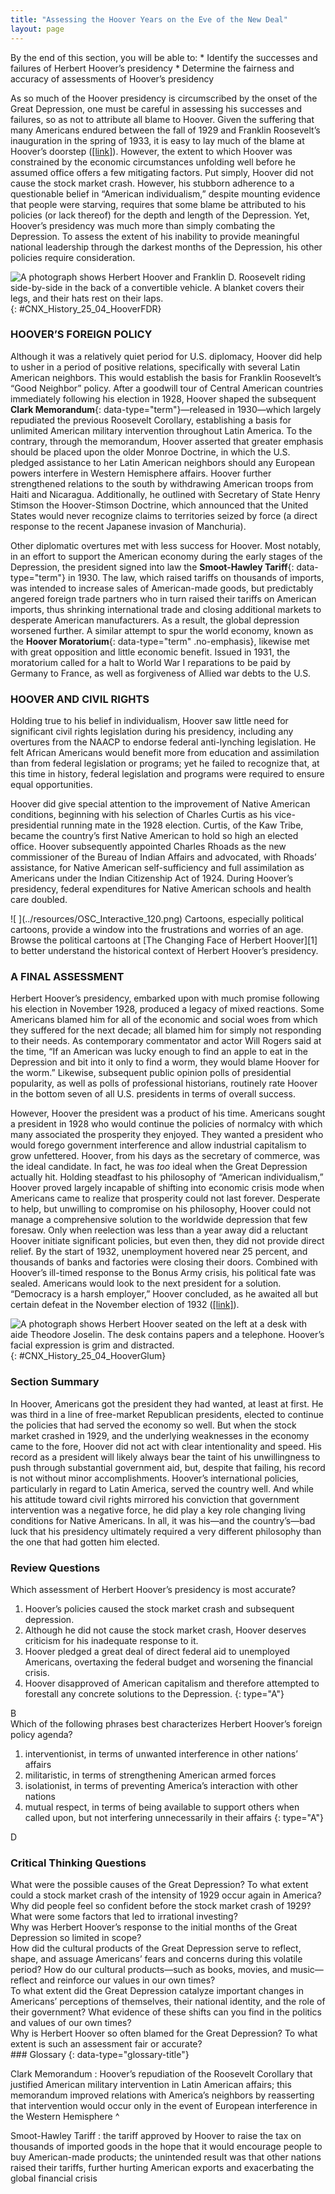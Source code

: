 ```yaml
---
title: "Assessing the Hoover Years on the Eve of the New Deal"
layout: page
---
```



<div data-type="abstract" markdown="1">
By the end of this section, you will be able to:
* Identify the successes and failures of Herbert Hoover’s presidency
* Determine the fairness and accuracy of assessments of Hoover’s presidency

</div>

As so much of the Hoover presidency is circumscribed by the onset of the Great Depression, one must be careful in assessing his successes and failures, so as not to attribute all blame to Hoover. Given the suffering that many Americans endured between the fall of 1929 and Franklin Roosevelt’s inauguration in the spring of 1933, it is easy to lay much of the blame at Hoover’s doorstep ([\[link\]](#CNX_History_25_04_HooverFDR)). However, the extent to which Hoover was constrained by the economic circumstances unfolding well before he assumed office offers a few mitigating factors. Put simply, Hoover did not cause the stock market crash. However, his stubborn adherence to a questionable belief in “American individualism,” despite mounting evidence that people were starving, requires that some blame be attributed to his policies (or lack thereof) for the depth and length of the Depression. Yet, Hoover’s presidency was much more than simply combating the Depression. To assess the extent of his inability to provide meaningful national leadership through the darkest months of the Depression, his other policies require consideration.

 ![A photograph shows Herbert Hoover and Franklin D. Roosevelt riding side-by-side in the back of a convertible vehicle. A blanket covers their legs, and their hats rest on their laps.](../resources/CNX_History_25_04_HooverFDR.jpg "Herbert Hoover (left) had the misfortune to be a president elected in prosperity and subsequently tasked with leading the country through the Great Depression. His unwillingness to face the harsh realities of widespread unemployment, farm foreclosures, business failures, and bank closings made him a deeply unpopular president, and he lost the 1932 election in a landslide to Franklin D. Roosevelt (right). (credit: Architect of the Capitol)"){: #CNX_History_25_04_HooverFDR}

### HOOVER’S FOREIGN POLICY

Although it was a relatively quiet period for U.S. diplomacy, Hoover did help to usher in a period of positive relations, specifically with several Latin American neighbors. This would establish the basis for Franklin Roosevelt’s “Good Neighbor” policy. After a goodwill tour of Central American countries immediately following his election in 1928, Hoover shaped the subsequent **Clark Memorandum**{: data-type="term"}—released in 1930—which largely repudiated the previous Roosevelt Corollary, establishing a basis for unlimited American military intervention throughout Latin America. To the contrary, through the memorandum, Hoover asserted that greater emphasis should be placed upon the older Monroe Doctrine, in which the U.S. pledged assistance to her Latin American neighbors should any European powers interfere in Western Hemisphere affairs. Hoover further strengthened relations to the south by withdrawing American troops from Haiti and Nicaragua. Additionally, he outlined with Secretary of State Henry Stimson the Hoover-Stimson Doctrine, which announced that the United States would never recognize claims to territories seized by force (a direct response to the recent Japanese invasion of Manchuria).

Other diplomatic overtures met with less success for Hoover. Most notably, in an effort to support the American economy during the early stages of the Depression, the president signed into law the **Smoot-Hawley Tariff**{: data-type="term"} in 1930. The law, which raised tariffs on thousands of imports, was intended to increase sales of American-made goods, but predictably angered foreign trade partners who in turn raised their tariffs on American imports, thus shrinking international trade and closing additional markets to desperate American manufacturers. As a result, the global depression worsened further. A similar attempt to spur the world economy, known as the **Hoover Moratorium**{: data-type="term" .no-emphasis}, likewise met with great opposition and little economic benefit. Issued in 1931, the moratorium called for a halt to World War I reparations to be paid by Germany to France, as well as forgiveness of Allied war debts to the U.S.

### HOOVER AND CIVIL RIGHTS

Holding true to his belief in individualism, Hoover saw little need for significant civil rights legislation during his presidency, including any overtures from the NAACP to endorse federal anti-lynching legislation. He felt African Americans would benefit more from education and assimilation than from federal legislation or programs; yet he failed to recognize that, at this time in history, federal legislation and programs were required to ensure equal opportunities.

Hoover did give special attention to the improvement of Native American conditions, beginning with his selection of Charles Curtis as his vice-presidential running mate in the 1928 election. Curtis, of the Kaw Tribe, became the country’s first Native American to hold so high an elected office. Hoover subsequently appointed Charles Rhoads as the new commissioner of the Bureau of Indian Affairs and advocated, with Rhoads’ assistance, for Native American self-sufficiency and full assimilation as Americans under the Indian Citizenship Act of 1924. During Hoover’s presidency, federal expenditures for Native American schools and health care doubled.

<div data-type="note" data-has-label="true" class="history click-and-explore" data-label="Click and Explore" markdown="1">
<span data-type="media" data-alt=" "> ![ ](../resources/OSC_Interactive_120.png) </span>
Cartoons, especially political cartoons, provide a window into the frustrations and worries of an age. Browse the political cartoons at [The Changing Face of Herbert Hoover][1] to better understand the historical context of Herbert Hoover’s presidency.

</div>

### A FINAL ASSESSMENT

Herbert Hoover’s presidency, embarked upon with much promise following his election in November 1928, produced a legacy of mixed reactions. Some Americans blamed him for all of the economic and social woes from which they suffered for the next decade; all blamed him for simply not responding to their needs. As contemporary commentator and actor Will Rogers said at the time, “If an American was lucky enough to find an apple to eat in the Depression and bit into it only to find a worm, they would blame Hoover for the worm.” Likewise, subsequent public opinion polls of presidential popularity, as well as polls of professional historians, routinely rate Hoover in the bottom seven of all U.S. presidents in terms of overall success.

However, Hoover the president was a product of his time. Americans sought a president in 1928 who would continue the policies of normalcy with which many associated the prosperity they enjoyed. They wanted a president who would forego government interference and allow industrial capitalism to grow unfettered. Hoover, from his days as the secretary of commerce, was the ideal candidate. In fact, he was *too* ideal when the Great Depression actually hit. Holding steadfast to his philosophy of “American individualism,” Hoover proved largely incapable of shifting into economic crisis mode when Americans came to realize that prosperity could not last forever. Desperate to help, but unwilling to compromise on his philosophy, Hoover could not manage a comprehensive solution to the worldwide depression that few foresaw. Only when reelection was less than a year away did a reluctant Hoover initiate significant policies, but even then, they did not provide direct relief. By the start of 1932, unemployment hovered near 25 percent, and thousands of banks and factories were closing their doors. Combined with Hoover’s ill-timed response to the Bonus Army crisis, his political fate was sealed. Americans would look to the next president for a solution. “Democracy is a harsh employer,” Hoover concluded, as he awaited all but certain defeat in the November election of 1932 ([\[link\]](#CNX_History_25_04_HooverGlum)).

 ![A photograph shows Herbert Hoover seated on the left at a desk with aide Theodore Joselin. The desk contains papers and a telephone. Hoover&#x2019;s facial expression is grim and distracted.](../resources/CNX_History_25_04_HooverGlum.jpg "By the election of 1932, Hoover (left) knew that he was beaten. In photos from this time, he tends to appear grim-faced and downtrodden."){: #CNX_History_25_04_HooverGlum}

### Section Summary

In Hoover, Americans got the president they had wanted, at least at first. He was third in a line of free-market Republican presidents, elected to continue the policies that had served the economy so well. But when the stock market crashed in 1929, and the underlying weaknesses in the economy came to the fore, Hoover did not act with clear intentionality and speed. His record as a president will likely always bear the taint of his unwillingness to push through substantial government aid, but, despite that failing, his record is not without minor accomplishments. Hoover’s international policies, particularly in regard to Latin America, served the country well. And while his attitude toward civil rights mirrored his conviction that government intervention was a negative force, he did play a key role changing living conditions for Native Americans. In all, it was his—and the country’s—bad luck that his presidency ultimately required a very different philosophy than the one that had gotten him elected.

### Review Questions

<div data-type="exercise">
<div data-type="problem" markdown="1">
Which assessment of Herbert Hoover’s presidency is most accurate?

1.  Hoover’s policies caused the stock market crash and subsequent depression.
2.  Although he did not cause the stock market crash, Hoover deserves criticism for his inadequate response to it.
3.  Hoover pledged a great deal of direct federal aid to unemployed Americans, overtaxing the federal budget and worsening the financial crisis.
4.  Hoover disapproved of American capitalism and therefore attempted to forestall any concrete solutions to the Depression.
{: type="A"}

</div>
<div data-type="solution" markdown="1">
B

</div>
</div>

<div data-type="exercise">
<div data-type="problem" markdown="1">
Which of the following phrases best characterizes Herbert Hoover’s foreign policy agenda?

1.  interventionist, in terms of unwanted interference in other nations’ affairs
2.  militaristic, in terms of strengthening American armed forces
3.  isolationist, in terms of preventing America’s interaction with other nations
4.  mutual respect, in terms of being available to support others when called upon, but not interfering unnecessarily in their affairs
{: type="A"}

</div>
<div data-type="solution" markdown="1">
D

</div>
</div>

### Critical Thinking Questions

<div data-type="exercise">
<div data-type="problem" markdown="1">
What were the possible causes of the Great Depression? To what extent could a stock market crash of the intensity of 1929 occur again in America?

</div>
</div>

<div data-type="exercise">
<div data-type="problem" markdown="1">
Why did people feel so confident before the stock market crash of 1929? What were some factors that led to irrational investing?

</div>
</div>

<div data-type="exercise">
<div data-type="problem" markdown="1">
Why was Herbert Hoover’s response to the initial months of the Great Depression so limited in scope?

</div>
</div>

<div data-type="exercise">
<div data-type="problem" markdown="1">
How did the cultural products of the Great Depression serve to reflect, shape, and assuage Americans’ fears and concerns during this volatile period? How do our cultural products—such as books, movies, and music—reflect and reinforce our values in our own times?

</div>
</div>

<div data-type="exercise">
<div data-type="problem" markdown="1">
To what extent did the Great Depression catalyze important changes in Americans’ perceptions of themselves, their national identity, and the role of their government? What evidence of these shifts can you find in the politics and values of our own times?

</div>
</div>

<div data-type="exercise">
<div data-type="problem" markdown="1">
Why is Herbert Hoover so often blamed for the Great Depression? To what extent is such an assessment fair or accurate?

</div>
</div>

<div data-type="glossary" markdown="1">
### Glossary
{: data-type="glossary-title"}

Clark Memorandum
: Hoover’s repudiation of the Roosevelt Corollary that justified American military intervention in Latin American affairs; this memorandum improved relations with America’s neighbors by reasserting that intervention would occur only in the event of European interference in the Western Hemisphere
^

Smoot-Hawley Tariff
: the tariff approved by Hoover to raise the tax on thousands of imported goods in the hope that it would encourage people to buy American-made products; the unintended result was that other nations raised their tariffs, further hurting American exports and exacerbating the global financial crisis

</div>



[1]: http://openstax.org/l/hoover

